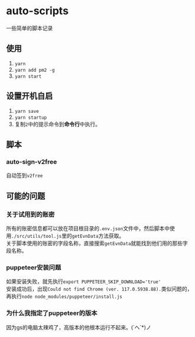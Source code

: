 # auto-scripts 

一些简单的脚本记录

## 使用  

1. `yarn`  
2. `yarn add pm2 -g`  
3. `yarn start`   

## 设置开机自启  
1. `yarn save`  
2. `yarn startup`  
3. 复制`2`中的提示命令到**命令行**中执行。  

## 脚本  

### auto-sign-v2free  
自动签到`v2free`


## 可能的问题  

### 关于试用到的账密  
所有的账密信息都可以放在项目根目录的`.env.json`文件中，然后脚本中使用`./src/utils/tool.js`里的`getEvnData`方法获取。  
关于脚本使用的账密的字段名称，直接搜索`getEvnData`就能找到他们用的那些字段名称。  

### puppeteer安装问题  
如果安装失败，就先执行`export PUPPETEER_SKIP_DOWNLOAD='true'`  
安装成功后，出现`Could not find Chrome (ver. 117.0.5938.88).`类似问题的，再执行`node node_modules/puppeteer/install.js`  

### 为什么我指定了puppeteer的版本  
因为gs的电脑太辣鸡了，高版本的他根本运行不起来。(`へ´*)ノ  